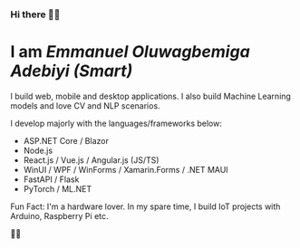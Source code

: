 ### Hi there 👋🏽

# I am ***Emmanuel Oluwagbemiga Adebiyi (Smart)***

I build web, mobile and desktop applications. I also build Machine Learning models and love CV and NLP scenarios.

I develop majorly with the languages/frameworks below:

* ASP.NET Core / Blazor
* Node.js
* React.js / Vue.js / Angular.js (JS/TS)
* WinUI / WPF / WinForms / Xamarin.Forms / .NET MAUI
* FastAPI / Flask
* PyTorch / ML.NET

Fun Fact: I'm a hardware lover. In my spare time, I build IoT projects with Arduino, Raspberry Pi etc.

✌🏽
